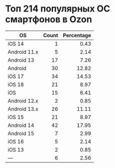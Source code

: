 # Топ 214 популярных ОС смартфонов в Ozon

| OS            | Count | Percentage |
|--------------|------:|----------:|
| iOS 14       |     1 |      0.43 |
| Android 11.x |     5 |      2.14 |
| Android 13   |    17 |      7.26 |
| Android      |    30 |     12.82 |
| iOS 17       |    34 |     14.53 |
| iOS 18       |    21 |      8.97 |
| iOS          |    15 |      6.41 |
| Android 12.x |     2 |      0.85 |
| Android 13.x |    26 |     11.11 |
| iOS 15       |    21 |      8.97 |
| Android 14   |    42 |     17.95 |
| Android 15   |     7 |      2.99 |
| iOS 16       |     5 |      2.14 |
| iOS 13       |     2 |      0.85 |
| —            |     6 |      2.56 |
